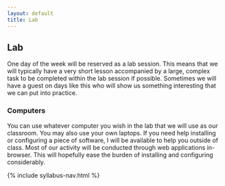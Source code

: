 ```yaml
---
layout: default
title: Lab
---
```


## Lab

One day of the week will be reserved as a lab session. 
This means that we will typically have a very short lesson accompanied by a large, complex task to be completed within the lab session if possible. 
Sometimes we will have a guest on days like this who will show us something interesting that we can put into practice. 

### Computers

You can use whatever computer you wish in the lab that we will use as our classroom. 
You may also use your own laptops. 
If you need help installing or configuring a piece of software, I will be available to help you outside of class. 
Most of our activity will be conducted through web applications in-browser. 
This will hopefully ease the burden of installing and configuring considerably.

{% include syllabus-nav.html %}
